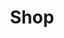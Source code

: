 ---
layout: page
title: Shop
icon: fas fa-shopping-cart
redirection: https://barbatroniclive-shop.fourthwall.com/en-eur/
order: 8
hide: false
---